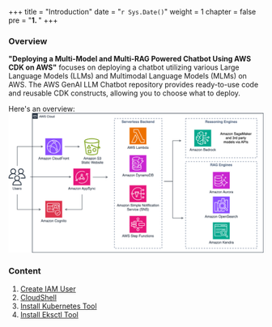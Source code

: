 +++
title = "Introduction"
date = "`r Sys.Date()`"
weight = 1
chapter = false
pre = "<b>1. </b>"
+++
### Overview

**"Deploying a Multi-Model and Multi-RAG Powered Chatbot Using AWS CDK on AWS"** focuses on deploying a chatbot utilizing various Large Language Models (LLMs) and Multimodal Language Models (MLMs) on AWS. The AWS GenAI LLM Chatbot repository provides ready-to-use code and reusable CDK constructs, allowing you to choose what to deploy.

Here's an overview:
![architecture](/images/architecture1.png?width=90pc)

### Content
1. [Create IAM User](1-Create-IAM-User)
2. [CloudShell](2-Create-Workspace)
3. [Install Kubernetes Tool](3-Install-Kubernetes-Tool)
4. [Install Eksctl Tool](4-Install-eksctl)